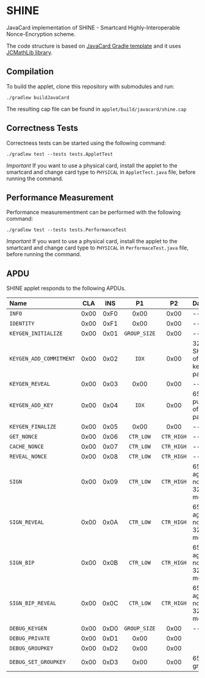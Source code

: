 # SHINE

JavaCard implementation of SHINE - Smartcard Highly-Interoperable Nonce-Encryption scheme.

The code structure is based on [JavaCard Gradle template](https://github.com/ph4r05/javacard-gradle-template) and it uses [JCMathLib library](https://github.com/OpenCryptoProject/JCMathLib).

## Compilation

To build the applet, clone this repository with submodules and run:

```
./gradlew buildJavaCard
```

The resulting cap file can be found in `applet/build/javacard/shine.cap`

## Correctness Tests

Correctness tests can be started using the following command:

```
./gradlew test --tests tests.AppletTest
```

*Important* If you want to use a physical card, install the applet to the smartcard and change card type to `PHYSICAL` in `AppletTest.java` file, before running the command.

## Performance Measurement

Performance measurementment can be performed with the following command:

```
./gradlew test --tests tests.PerformanceTest
```

*Important* If you want to use a physical card, install the applet to the smartcard and change card type to `PHYSICAL` in `PerformaceTest.java` file, before running the command.

## APDU

SHINE applet responds to the following APDUs.

| Name                    | CLA   | INS   | P1           | P2         | Data                                    |
| :---                    | :---: | :---: | :---:        | :---:      | :---                                    |
| `INFO`                  | 0x00  | 0xF0  | 0x00         | 0x00       | ---                                     |
| `IDENTITY`              | 0x00  | 0xF1  | 0x00         | 0x00       | ---                                     |
| `KEYGEN_INITIALIZE`     | 0x00  | 0x01  | `GROUP_SIZE` | 0x00       | ---                                     |
| `KEYGEN_ADD_COMMITMENT` | 0x00  | 0x02  | `IDX`        | 0x00       | 32B SHA256 of public key of `IDX` party |
| `KEYGEN_REVEAL`         | 0x00  | 0x03  | 0x00         | 0x00       | ---                                     |
| `KEYGEN_ADD_KEY`        | 0x00  | 0x04  | `IDX`        | 0x00       | 65B public key of `IDX` party           |
| `KEYGEN_FINALIZE`       | 0x00  | 0x05  | 0x00         | 0x00       | ---                                     |
| `GET_NONCE`             | 0x00  | 0x06  | `CTR_LOW`    | `CTR_HIGH` | ---                                     |
| `CACHE_NONCE`           | 0x00  | 0x07  | `CTR_LOW`    | `CTR_HIGH` | ---                                     |
| `REVEAL_NONCE`          | 0x00  | 0x08  | `CTR_LOW`    | `CTR_HIGH` | ---                                     |
| `SIGN`                  | 0x00  | 0x09  | `CTR_LOW`    | `CTR_HIGH` | 65B aggregate nonce + 32B message       |
| `SIGN_REVEAL`           | 0x00  | 0x0A  | `CTR_LOW`    | `CTR_HIGH` | 65B aggregate nonce + 32B message       |
| `SIGN_BIP`              | 0x00  | 0x0B  | `CTR_LOW`    | `CTR_HIGH` | 65B aggregate nonce + 32B message       |
| `SIGN_BIP_REVEAL`       | 0x00  | 0x0C  | `CTR_LOW`    | `CTR_HIGH` | 65B aggregate nonce + 32B message       |
| `DEBUG_KEYGEN`          | 0x00  | 0xD0  | `GROUP_SIZE` | 0x00       | ---                                     |
| `DEBUG_PRIVATE`         | 0x00  | 0xD1  | 0x00         | 0x00       |                                         |
| `DEBUG_GROUPKEY`        | 0x00  | 0xD2  | 0x00         | 0x00       |                                         |
| `DEBUG_SET_GROUPKEY`    | 0x00  | 0xD3  | 0x00         | 0x00       | 65B group key                           |
